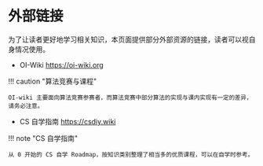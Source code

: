 # 外部链接

为了让读者更好地学习相关知识，本页面提供部分外部资源的链接，读者可以视自身情况使用。

- OI-Wiki <https://oi-wiki.org>

!!! caution "算法竞赛与课程"

    OI-wiki 主要面向算法竞赛参赛者，而算法竞赛中部分算法的实现与课内实现有一定的差异，请务必注意。

- CS 自学指南 <https://csdiy.wiki>

!!! note "CS 自学指南"

    从 0 开始的 CS 自学 Roadmap，按知识类别整理了相当多的优质课程，可以在自学时参考。
